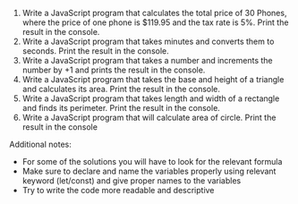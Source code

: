 1. Write a JavaScript program that calculates the total price of 30 Phones, where the price of one phone is $119.95 and the tax rate is 5%. Print the result in the console.
2. Write a JavaScript program that takes minutes and converts them to seconds. Print the result in the console.
3. Write a JavaScript program that takes a number and increments the number by +1 and prints the result in the console.
4. Write a JavaScript program that takes the base and height of a triangle and calculates its area. Print the result in the console.
5. Write a JavaScript program that takes length and width of a rectangle and finds its perimeter. Print the result in the console.
6. Write a JavaScript program that will calculate area of circle. Print the result in the console

Additional notes:
- For some of the solutions you will have to look for the relevant formula
- Make sure to declare and name the variables properly using relevant keyword (let/const) and give proper names to the variables
- Try to write the code more readable and descriptive
